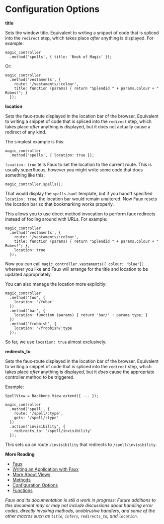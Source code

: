 Configuration Options
===

**title**

Sets the window title. Equivalent to writing a snippet of code that is spliced into the `redirect` step, which takes place *after* anything is displayed. For example:

    magic_controller
      .method('spells', { title: 'Book of Magic' });

Or:

    magic_controller
      .method('vestaments', {
        route: '/vestaments/:colour',
        title: function (params) { return "Splendid " + params.colour + " Robes!"; }
      });
      
**location**

Sets the faux-route displayed in the location bar of the browser. Equivalent to writing a snippet of code that is spliced into the `redirect` step, which takes place *after* anything is displayed, but it does not actually cause a redirect of any kind.

The simplest example is this:

    magic_controller
      .method('spells', { location: true });

`lcoation: true` tells Faux to set the location to the current route. This is usually superfluous, however you might write some code that does something like this:

    magic_controller.spells();

That would display the `spells.haml` template, but if you hand't specified `location: true`, the location bar would remain unaltered. Now Faux resets the location bar so that bookmarking works properly.

This allows you to use direct method invocation to perform faux redirects instead of fooling around with URLs. For example:

    magic_controller
      .method('vestaments', {
        route: '/vestaments/:colour',
        title: function (params) { return "Splendid " + params.colour + " Robes!"; },
        location: true
      });
      
Now you can call `magic_controller.vestaments({ colour: 'blue'})` wherever you like and Faux will arrange for the title and location to be updated appropriately.

You can also manage the location more explicitly:

    magic_controller
      .method('foo', {
        location: '/fubar'
      })
      .method('bar', {
        location: function (params) { return 'bar/' + params.type; }
      })
      .method('frobbish', {
        location: '/frobbish/:type
      });
      
So far, we use `location: true` almost exclusively.

**redirects\_to**

Sets the faux-route displayed in the location bar of the browser. Equivalent to writing a snippet of code that is spliced into the `redirect` step, which takes place *after* anything is displayed, but it *does* cause the appropriate controller method to be triggered.

Example:

    SpellView = Backbone.View.extend({ ... });

    magic_controller
      .method('spell', {
        route: '/spell/:type',
        gets: '/spell/:type'
      })
      .action('invisibility', {
        redirects_to: '/spell/invisibility'
      });
      
This sets up an route `/invisibility` that redirects to `/spell/invisibility`.

**More Reading**

* [Faux][readme]
* [Writing an Application with Faux][w]
* [More About Views][v]
* [Methods][m]
* [Configuration Options][c]
* [Functions][f]

*Faux and its documentation is still a work in progress: Future additions to this document may or may not include discussions about handling error codes, directly invoking methods, unobtrusive handlers, and some of the other macros such as `title`, `infers`, `redirects_to`, and `location`.*

[aanand]: http://github.com/aanand/
[api]: http://www.joelonsoftware.com/articles/APIWar.html "How Microsoft Lost the API War"
[b]: http://documentcloud.github.com/backbone/
[cloud]: http://getcloudkit.com/
[core]: http://www.ridecore.ca "CORE BMX and Boards"
[couch]: http://couchdb.apache.org/
[cps]: http://en.wikipedia.org/wiki/Continuation-passing_style "Continuation-passing style - Wikipedia, the free encyclopedia"
[c]: /unspace/faux/tree/master/doc/config.md#readme
[functional]: http://osteele.com/sources/javascript/functional/
[f]: /unspace/faux/tree/master/doc/functions.md#readme
[haml]: http://haml-lang.com/ "#haml"
[jamie]: http://github.com/jamiebikies
[k]: https://github.com/raganwald/JQuery-Combinators
[mvp]:  http://github.com/raganwald/homoiconic/blob/master/2010/10/vc_without_m.md#readme "MVC, PVC and (¬M)VC"
[m]: /unspace/faux/tree/master/doc/methods.md#readme
[prg]: http://en.wikipedia.org/wiki/Post/Redirect/Get
[raganwald]: http://github.com/raganwald
[read]: http://weblog.raganwald.com/2007/04/writing-programs-for-people-to-read.html "Writing programs for people to read"
[readme]: /unspace/faux/tree/master/docREADME.md#readme
[sinatra]: http://www.sinatrarb.com/
[spa]: http://en.wikipedia.org/wiki/Single_page_application "Single Page Application"
[spi]: http://itsnat.sourceforge.net/php/spim/spi_manifesto_en.php "The Single Page Interface Manifesto"
[sprout]: http://www.sproutcore.com/
[s]: http://github.com/quirkey/sammy "sammy_js"
[todo]: http://documentcloud.github.com/backbone/examples/todos/index.html
[t]: https://github.com/raganwald/homoiconic/blob/master/2008-10-30/thrush.markdown
[v]: /unspace/faux/tree/master/doc/more_about_views.md#readme
[w]: /unspace/faux/tree/master/doc/writing.md#readme
[wicmajsp]: http://raganwald.posterous.com/why-i-call-myself-a-javascript-programmer "Why I Call Myself a Javascript Programmer"
